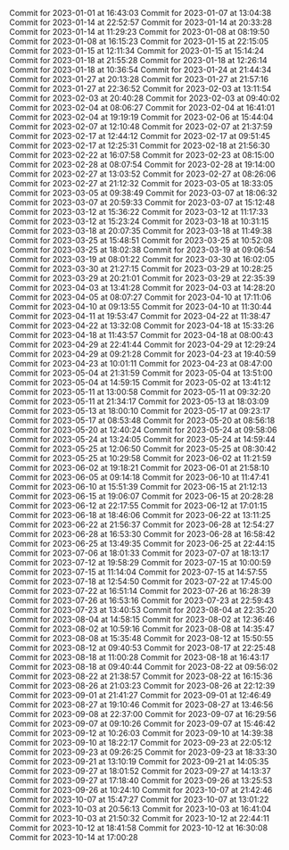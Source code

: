 Commit for 2023-01-01 at 16:43:03
Commit for 2023-01-07 at 13:04:38
Commit for 2023-01-14 at 22:52:57
Commit for 2023-01-14 at 20:33:28
Commit for 2023-01-14 at 11:29:23
Commit for 2023-01-08 at 08:19:50
Commit for 2023-01-08 at 16:15:23
Commit for 2023-01-15 at 22:15:05
Commit for 2023-01-15 at 12:11:34
Commit for 2023-01-15 at 15:14:24
Commit for 2023-01-18 at 21:55:28
Commit for 2023-01-18 at 12:26:14
Commit for 2023-01-18 at 10:36:54
Commit for 2023-01-24 at 21:44:34
Commit for 2023-01-27 at 20:13:28
Commit for 2023-01-27 at 21:57:16
Commit for 2023-01-27 at 22:36:52
Commit for 2023-02-03 at 13:11:54
Commit for 2023-02-03 at 20:40:28
Commit for 2023-02-03 at 09:40:02
Commit for 2023-02-04 at 08:06:27
Commit for 2023-02-04 at 16:41:01
Commit for 2023-02-04 at 19:19:19
Commit for 2023-02-06 at 15:44:04
Commit for 2023-02-07 at 12:10:48
Commit for 2023-02-07 at 21:37:59
Commit for 2023-02-17 at 12:44:12
Commit for 2023-02-17 at 09:51:45
Commit for 2023-02-17 at 12:25:31
Commit for 2023-02-18 at 21:56:30
Commit for 2023-02-22 at 16:07:58
Commit for 2023-02-23 at 08:15:00
Commit for 2023-02-28 at 08:07:54
Commit for 2023-02-28 at 19:14:00
Commit for 2023-02-27 at 13:03:52
Commit for 2023-02-27 at 08:26:06
Commit for 2023-02-27 at 21:12:32
Commit for 2023-03-05 at 18:33:05
Commit for 2023-03-05 at 09:38:49
Commit for 2023-03-07 at 18:06:32
Commit for 2023-03-07 at 20:59:33
Commit for 2023-03-07 at 15:12:48
Commit for 2023-03-12 at 15:36:22
Commit for 2023-03-12 at 11:17:33
Commit for 2023-03-12 at 15:23:24
Commit for 2023-03-18 at 10:31:15
Commit for 2023-03-18 at 20:07:35
Commit for 2023-03-18 at 11:49:38
Commit for 2023-03-25 at 15:48:51
Commit for 2023-03-25 at 10:52:08
Commit for 2023-03-25 at 18:02:38
Commit for 2023-03-19 at 09:06:54
Commit for 2023-03-19 at 08:01:22
Commit for 2023-03-30 at 16:02:05
Commit for 2023-03-30 at 21:27:15
Commit for 2023-03-29 at 10:28:25
Commit for 2023-03-29 at 20:21:01
Commit for 2023-03-29 at 22:35:39
Commit for 2023-04-03 at 13:41:28
Commit for 2023-04-03 at 14:28:20
Commit for 2023-04-05 at 08:07:27
Commit for 2023-04-10 at 17:11:06
Commit for 2023-04-10 at 09:13:55
Commit for 2023-04-10 at 11:30:44
Commit for 2023-04-11 at 19:53:47
Commit for 2023-04-22 at 11:38:47
Commit for 2023-04-22 at 13:32:08
Commit for 2023-04-18 at 15:33:26
Commit for 2023-04-18 at 11:43:57
Commit for 2023-04-18 at 08:00:43
Commit for 2023-04-29 at 22:41:44
Commit for 2023-04-29 at 12:29:24
Commit for 2023-04-29 at 09:21:28
Commit for 2023-04-23 at 19:40:59
Commit for 2023-04-23 at 10:01:11
Commit for 2023-04-23 at 08:47:00
Commit for 2023-05-04 at 21:31:59
Commit for 2023-05-04 at 13:51:00
Commit for 2023-05-04 at 14:59:15
Commit for 2023-05-02 at 13:41:12
Commit for 2023-05-11 at 13:00:58
Commit for 2023-05-11 at 09:32:20
Commit for 2023-05-11 at 21:34:17
Commit for 2023-05-13 at 18:03:09
Commit for 2023-05-13 at 18:00:10
Commit for 2023-05-17 at 09:23:17
Commit for 2023-05-17 at 08:53:48
Commit for 2023-05-20 at 08:56:18
Commit for 2023-05-20 at 12:40:24
Commit for 2023-05-24 at 09:58:06
Commit for 2023-05-24 at 13:24:05
Commit for 2023-05-24 at 14:59:44
Commit for 2023-05-25 at 12:06:50
Commit for 2023-05-25 at 08:30:42
Commit for 2023-05-25 at 10:29:58
Commit for 2023-06-02 at 11:21:59
Commit for 2023-06-02 at 19:18:21
Commit for 2023-06-01 at 21:58:10
Commit for 2023-06-05 at 09:14:18
Commit for 2023-06-10 at 11:47:41
Commit for 2023-06-10 at 15:51:39
Commit for 2023-06-15 at 21:12:13
Commit for 2023-06-15 at 19:06:07
Commit for 2023-06-15 at 20:28:28
Commit for 2023-06-12 at 22:17:55
Commit for 2023-06-12 at 17:01:15
Commit for 2023-06-18 at 18:46:06
Commit for 2023-06-22 at 13:11:25
Commit for 2023-06-22 at 21:56:37
Commit for 2023-06-28 at 12:54:27
Commit for 2023-06-28 at 16:53:30
Commit for 2023-06-28 at 16:58:42
Commit for 2023-06-25 at 13:49:35
Commit for 2023-06-25 at 22:44:15
Commit for 2023-07-06 at 18:01:33
Commit for 2023-07-07 at 18:13:17
Commit for 2023-07-12 at 19:58:29
Commit for 2023-07-15 at 10:00:59
Commit for 2023-07-15 at 11:14:04
Commit for 2023-07-15 at 14:57:55
Commit for 2023-07-18 at 12:54:50
Commit for 2023-07-22 at 17:45:00
Commit for 2023-07-22 at 16:51:14
Commit for 2023-07-26 at 16:28:39
Commit for 2023-07-26 at 16:53:16
Commit for 2023-07-23 at 22:59:43
Commit for 2023-07-23 at 13:40:53
Commit for 2023-08-04 at 22:35:20
Commit for 2023-08-04 at 14:58:15
Commit for 2023-08-02 at 12:36:46
Commit for 2023-08-02 at 10:59:16
Commit for 2023-08-08 at 14:35:47
Commit for 2023-08-08 at 15:35:48
Commit for 2023-08-12 at 15:50:55
Commit for 2023-08-12 at 09:40:53
Commit for 2023-08-17 at 22:25:48
Commit for 2023-08-18 at 11:00:28
Commit for 2023-08-18 at 16:43:17
Commit for 2023-08-18 at 09:40:44
Commit for 2023-08-22 at 09:56:02
Commit for 2023-08-22 at 21:38:57
Commit for 2023-08-22 at 16:15:36
Commit for 2023-08-26 at 21:03:23
Commit for 2023-08-26 at 22:12:39
Commit for 2023-09-01 at 21:41:27
Commit for 2023-09-01 at 12:46:49
Commit for 2023-08-27 at 19:10:46
Commit for 2023-08-27 at 13:46:56
Commit for 2023-09-08 at 22:37:00
Commit for 2023-09-07 at 16:29:56
Commit for 2023-09-07 at 09:10:26
Commit for 2023-09-07 at 15:46:42
Commit for 2023-09-12 at 10:26:03
Commit for 2023-09-10 at 14:39:38
Commit for 2023-09-10 at 18:22:17
Commit for 2023-09-23 at 22:05:12
Commit for 2023-09-23 at 09:26:25
Commit for 2023-09-23 at 18:33:30
Commit for 2023-09-21 at 13:10:19
Commit for 2023-09-21 at 14:05:35
Commit for 2023-09-27 at 18:01:52
Commit for 2023-09-27 at 14:13:37
Commit for 2023-09-27 at 17:18:40
Commit for 2023-09-26 at 13:25:53
Commit for 2023-09-26 at 10:24:10
Commit for 2023-10-07 at 21:42:46
Commit for 2023-10-07 at 15:47:27
Commit for 2023-10-07 at 13:01:22
Commit for 2023-10-03 at 20:56:13
Commit for 2023-10-03 at 16:41:04
Commit for 2023-10-03 at 21:50:32
Commit for 2023-10-12 at 22:44:11
Commit for 2023-10-12 at 18:41:58
Commit for 2023-10-12 at 16:30:08
Commit for 2023-10-14 at 17:00:28
